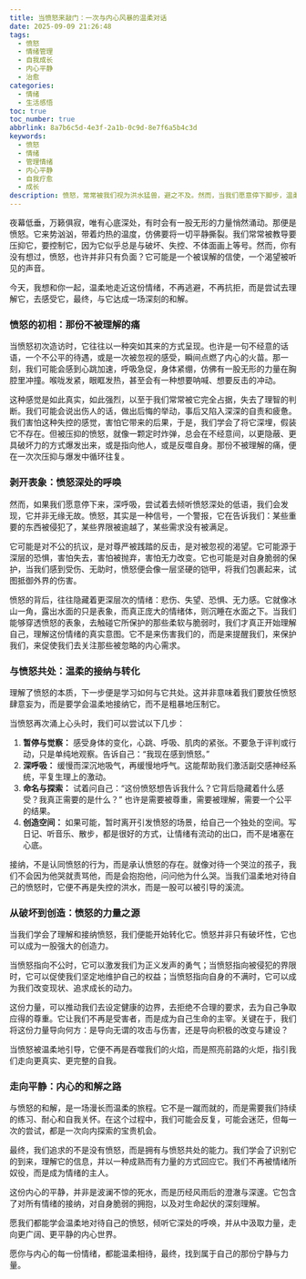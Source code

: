 ```yaml
---
title: 当愤怒来敲门：一次与内心风暴的温柔对话
date: 2025-09-09 21:26:48
tags:
  - 愤怒
  - 情绪管理
  - 自我成长
  - 内心平静
  - 治愈
categories:
  - 情绪
  - 生活感悟
toc: true
toc_number: true
abbrlink: 8a7b6c5d-4e3f-2a1b-0c9d-8e7f6a5b4c3d
keywords:
  - 愤怒
  - 情绪
  - 管理情绪
  - 内心平静
  - 自我疗愈
  - 成长
description: 愤怒，常常被我们视为洪水猛兽，避之不及。然而，当我们愿意停下脚步，温柔地倾听它深处的低语，或许会发现，这份看似破坏性的情绪，实则蕴藏着指引我们走向内心平静与成长的力量。本文将带你走进愤怒的内在世界，学习如何与它共舞，而非被它吞噬，最终找到那份属于自己的温柔与力量。
---
```


夜幕低垂，万籁俱寂，唯有心底深处，有时会有一股无形的力量悄然涌动。那便是愤怒。它来势汹汹，带着灼热的温度，仿佛要将一切平静撕裂。我们常常被教导要压抑它，要控制它，因为它似乎总是与破坏、失控、不体面画上等号。然而，你有没有想过，愤怒，也许并非只有负面？它可能是一个被误解的信使，一个渴望被听见的声音。

今天，我想和你一起，温柔地走近这份情绪，不再逃避，不再抗拒，而是尝试去理解它，去感受它，最终，与它达成一场深刻的和解。

### 愤怒的初相：那份不被理解的痛

当愤怒初次造访时，它往往以一种突如其来的方式呈现。也许是一句不经意的话语，一个不公平的待遇，或是一次被忽视的感受，瞬间点燃了内心的火苗。那一刻，我们可能会感到心跳加速，呼吸急促，身体紧绷，仿佛有一股无形的力量在胸腔里冲撞。喉咙发紧，眼眶发热，甚至会有一种想要呐喊、想要反击的冲动。

这种感觉是如此真实，如此强烈，以至于我们常常被它完全占据，失去了理智的判断。我们可能会说出伤人的话，做出后悔的举动，事后又陷入深深的自责和疲惫。我们害怕这种失控的感觉，害怕它带来的后果，于是，我们学会了将它深埋，假装它不存在。但被压抑的愤怒，就像一颗定时炸弹，总会在不经意间，以更隐蔽、更具破坏力的方式爆发出来，或是指向他人，或是反噬自身。那份不被理解的痛，便在一次次压抑与爆发中循环往复。

### 剥开表象：愤怒深处的呼唤

然而，如果我们愿意停下来，深呼吸，尝试着去倾听愤怒深处的低语，我们会发现，它并非无缘无故。愤怒，其实是一种信号，一个警报，它在告诉我们：某些重要的东西被侵犯了，某些界限被逾越了，某些需求没有被满足。

它可能是对不公的抗议，是对尊严被践踏的反击，是对被忽视的渴望。它可能源于深层的恐惧，害怕失去，害怕被抛弃，害怕无力改变。它也可能是对自身脆弱的保护，当我们感到受伤、无助时，愤怒便会像一层坚硬的铠甲，将我们包裹起来，试图抵御外界的伤害。

愤怒的背后，往往隐藏着更深层次的情绪：悲伤、失望、恐惧、无力感。它就像冰山一角，露出水面的只是表象，而真正庞大的情绪体，则沉睡在水面之下。当我们能够穿透愤怒的表象，去触碰它所保护的那些柔软与脆弱时，我们才真正开始理解自己，理解这份情绪的真实意图。它不是来伤害我们的，而是来提醒我们，来保护我们，来促使我们去关注那些被忽略的内心需求。

### 与愤怒共处：温柔的接纳与转化

理解了愤怒的本质，下一步便是学习如何与它共处。这并非意味着我们要放任愤怒肆意妄为，而是要学会温柔地接纳它，而不是粗暴地压制它。

当愤怒再次涌上心头时，我们可以尝试以下几步：

1.  **暂停与觉察：** 感受身体的变化，心跳、呼吸、肌肉的紧张。不要急于评判或行动，只是单纯地观察。告诉自己：“我现在感到愤怒。”
2.  **深呼吸：** 缓慢而深沉地吸气，再缓慢地呼气。这能帮助我们激活副交感神经系统，平复生理上的激动。
3.  **命名与探索：** 试着问自己：“这份愤怒想告诉我什么？它背后隐藏着什么感受？我真正需要的是什么？” 也许是需要被尊重，需要被理解，需要一个公平的结果。
4.  **创造空间：** 如果可能，暂时离开引发愤怒的场景，给自己一个独处的空间。写日记、听音乐、散步，都是很好的方式，让情绪有流动的出口，而不是堵塞在心底。

接纳，不是认同愤怒的行为，而是承认愤怒的存在。就像对待一个哭泣的孩子，我们不会因为他哭就责骂他，而是会抱抱他，问问他为什么哭。当我们温柔地对待自己的愤怒时，它便不再是失控的洪水，而是一股可以被引导的溪流。

### 从破坏到创造：愤怒的力量之源

当我们学会了理解和接纳愤怒，我们便能开始转化它。愤怒并非只有破坏性，它也可以成为一股强大的创造力。

当愤怒指向不公时，它可以激发我们为正义发声的勇气；当愤怒指向被侵犯的界限时，它可以促使我们坚定地维护自己的权益；当愤怒指向自身的不满时，它可以成为我们改变现状、追求成长的动力。

这份力量，可以推动我们去设定健康的边界，去拒绝不合理的要求，去为自己争取应得的尊重。它让我们不再是受害者，而是成为自己生命的主宰。关键在于，我们将这份力量导向何方：是导向无谓的攻击与伤害，还是导向积极的改变与建设？

当愤怒被温柔地引导，它便不再是吞噬我们的火焰，而是照亮前路的火炬，指引我们走向更真实、更完整的自我。

### 走向平静：内心的和解之路

与愤怒的和解，是一场漫长而温柔的旅程。它不是一蹴而就的，而是需要我们持续的练习、耐心和自我关怀。在这个过程中，我们可能会反复，可能会迷茫，但每一次的尝试，都是一次向内探索的宝贵机会。

最终，我们追求的不是没有愤怒，而是拥有与愤怒共处的能力。我们学会了识别它的到来，理解它的信息，并以一种成熟而有力量的方式回应它。我们不再被情绪所奴役，而是成为情绪的主人。

这份内心的平静，并非是波澜不惊的死水，而是历经风雨后的澄澈与深邃。它包含了对所有情绪的接纳，对自身脆弱的拥抱，以及对生命起伏的深刻理解。

愿我们都能学会温柔地对待自己的愤怒，倾听它深处的呼唤，并从中汲取力量，走向更广阔、更平静的内心世界。

愿你与内心的每一份情绪，都能温柔相待，最终，找到属于自己的那份宁静与力量。